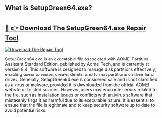 ## What is SetupGreen64.exe? 

# <h2><a href="https://exedetect.com/download.php?SetupGreen64.exe">🔗 👉 Download The SetupGreen64.exe Repair Tool</a></h2>

[![Download The Repair Tool](https://exedetect.com/download-button.jpg)](https://exedetect.com/download.php?SetupGreen64.exe)

SetupGreen64.exe is an executable file associated with AOMEI Partition Assistant Standard Edition, published by Aomei Tech, and is currently at version 8.4. This software is designed to manage disk partitions effectively, enabling users to resize, create, delete, and format partitions on their hard drives. Generally, SetupGreen64.exe is considered safe and is not classified as a virus or malware, provided it is downloaded from the official AOMEI website or trusted sources. However, users may encounter errors related to the file, such as installation issues or conflicts with antivirus software that mistakenly flags it as harmful due to its executable nature. It is essential to ensure that the file is legitimate and to keep security software up to date to avoid potential risks.